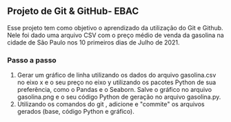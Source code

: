 <h2>Projeto de Git & GitHub- EBAC</h2>
Esse projeto tem como objetivo o aprendizado da utilização do Git e Github.
Nele foi dado uma arquivo CSV com o preço médio de venda da gasolina na cidade de São Paulo nos 10 primeiros dias de Julho de 2021.

<h3 align="left">Passo a passo</h3>

1. Gerar um gráfico de linha utilizando os dados do arquivo gasolina.csv no eixo x e o seu preço no eixo y utilizando os pacotes Python de sua preferência, como o Pandas e o Seaborn. Salve o gráfico no arquivo gasolina.png e o seu código Python de geração no arquivo gasolina.py.
2. Utilizando os comandos do git , adicione e "commite" os arquivos gerados (base, código Python e gráfico).
